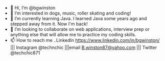 - 👋 Hi, I’m @bgwinston
- 👀 I’m interested in dogs, music, roller skating and coding!
- 🌱 I’m currently learning Java. I learned Java some years ago and stepped away from it. Now I'm back!
- 💞️ I’m looking to collaborate on web applications, interview prep or anything else that will allow me to practice my coding skills. 
- 📫 How to reach me ..LinkedIn https://www.linkedin.com/in/bgwinston/ ||| Instagram @technchic |||email B.winston87@yahoo.com ||| Twitter @techchic871

<!---
bgwinston/bgwinston is a ✨ special ✨ repository because its `README.md` (this file) appears on your GitHub profile.
You can click the Preview link to take a look at your changes.
--->
